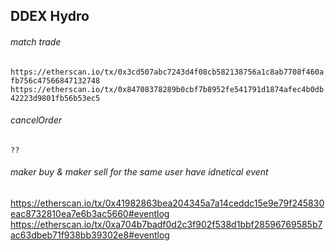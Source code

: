 ## DDEX Hydro

###### match trade
`https://etherscan.io/tx/0x3cd507abc7243d4f08cb582138756a1c8ab7708f460afb756c47566847132748`
`https://etherscan.io/tx/0x84708378289b0cbf7b8952fe541791d1874afec4b0db42223d9801fb56b53ec5`

###### cancelOrder
`??`


###### maker buy & maker sell  for the same user have idnetical event
https://etherscan.io/tx/0x41982863bea204345a7a14ceddc15e9e79f245830eac8732810ea7e6b3ac5660#eventlog
https://etherscan.io/tx/0xa704b7badf0d2c3f902f538d1bbf28596769585b7ac63dbeb71f938bb39302e8#eventlog